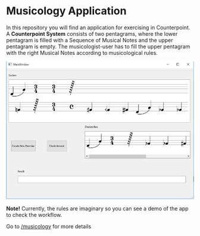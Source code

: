 
# Musicology Application

In this repository you will find an application for exercising in Counterpoint. A **Counterpoint System** consists of two pentagrams, where the lower pentagram is filled with a Sequence of Musical Notes and the upper pentagram is empty. The musicologist-user has to fill the upper pentagram with the right Musical Notes according to musicological rules.

![1](readmeImage.png "Image")

**Note!** Currently, the rules are imaginary so you can see a demo of the app to check the workflow.


Go to [/musicology](/musicology) for more details